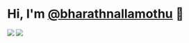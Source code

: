 # Hi, I'm [@bharathnallamothu](https://github.com/bharathnallamothu) 👋

<img src="https://github-readme-stats.vercel.app/api?username=bharathnallamothu&theme=dark&show_icons=true&include_all_commits=true&count_private=true&border_radius=12">
<img src="[https://github-readme-stats.vercel.app/api?username=bharathnallamothu&theme=dark&show_icons=true&include_all_commits=true&count_private=true&border_radius=12](https://github-readme-stats.vercel.app/api/top-langs/?username=bharathnallamothu&layout=compact)">
<!--
**bharathnallamothu/bharathnallamothu** is a ✨ _special_ ✨ repository because its `README.md` (this file) appears on your GitHub profile.

Here are some ideas to get you started:

- 🔭 I’m currently working on ...
- 🌱 I’m currently learning ...
- 👯 I’m looking to collaborate on ...
- 🤔 I’m looking for help with ...
- 💬 Ask me about ...
- 📫 How to reach me: ...
- 😄 Pronouns: ...
- ⚡ Fun fact: ...
- 📅 Founder of [CtrlCampus](https://ctrlcampus.com)
- 📧 Engineering at [CtrlCampus](https://ctrlcampus.com)
- 📍 Hyderabad, Telangana for now, not forever
- 🎸 Bass
- 🎣 Bass
-->
